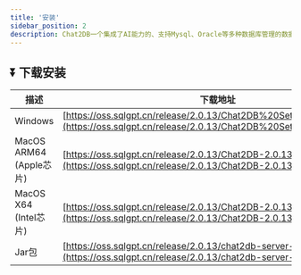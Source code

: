 ```yaml
---
title: '安装'
sidebar_position: 2
description: Chat2DB一个集成了AI能力的、支持Mysql、Oracle等多种数据库管理的数据库客户端工具
---
```


## ⏬ 下载安装
| 描述                   | 下载地址                                                                                                                               |
|-----------------------|------------------------------------------------------------------------------------------------------------------------------------|
| Windows               | [https://oss.sqlgpt.cn/release/2.0.13/Chat2DB%20Setup%202.0.13.exe](https://oss.sqlgpt.cn/release/2.0.13/Chat2DB%20Setup%202.0.13.exe) |
| MacOS ARM64 (Apple芯片) | [https://oss.sqlgpt.cn/release/2.0.13/Chat2DB-2.0.13-arm64.dmg](https://oss.sqlgpt.cn/release/2.0.13/Chat2DB-2.0.13-arm64.dmg)         |
| MacOS X64 (Intel芯片)   | [https://oss.sqlgpt.cn/release/2.0.13/Chat2DB-2.0.13.dmg](https://oss.sqlgpt.cn/release/2.0.13/Chat2DB-2.0.13.dmg)                     |
| Jar包                  | [https://oss.sqlgpt.cn/release/2.0.13/chat2db-server-start.zip](https://oss.sqlgpt.cn/release/2.0.13/chat2db-server-start.zip)       | 
